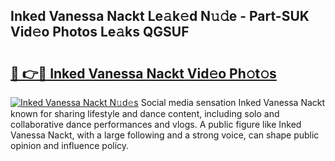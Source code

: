## Inked Vanessa Nackt Le𝚊k𝚎d N𝚞𝚍e - Part-SUK Vid𝚎o Photos Le𝚊ks QGSUF

# <h2><a href="http://fb066c3.evod.top/?m=Inked+Vanessa+Nackt">🔗 👉🔴 Inked Vanessa Nackt Vid𝚎o Ph𝚘t𝚘s</a></h2>

[![Inked Vanessa Nackt N𝚞d𝚎s](https://i.imgur.com/8V9OHl7.gif)](http://fb066c3.evod.top/?m=Inked+Vanessa+Nackt)
Social media sensation Inked Vanessa Nackt known for sharing lifestyle and dance content, including solo and collaborative dance performances and vlogs. A public figure like Inked Vanessa Nackt, with a large following and a strong voice, can shape public opinion and influence policy. 
